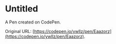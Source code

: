 # Untitled

A Pen created on CodePen.

Original URL: [https://codepen.io/ywllz/pen/Eaazorz](https://codepen.io/ywllz/pen/Eaazorz).

